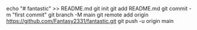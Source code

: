 echo "# fantastic" >> README.md
git init
git add README.md
git commit -m "first commit"
git branch -M main
git remote add origin https://github.com/Fantasy2331/fantastic.git
git push -u origin main
